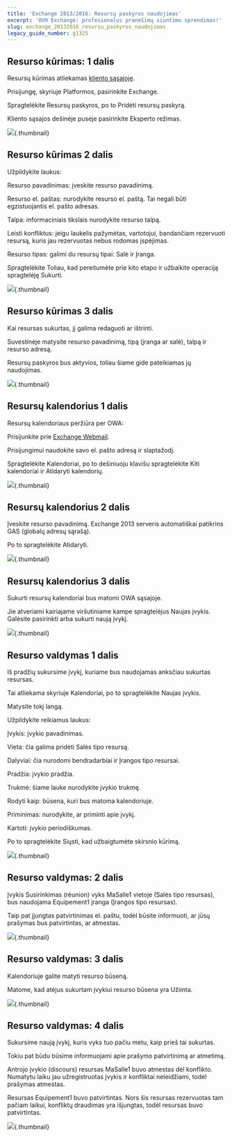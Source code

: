 ```yaml
---
title: 'Exchange 2013/2016: Resursų paskyros naudojimas'
excerpt: 'OVH Exchange: profesionalus pranešimų siuntimo sprendimas!'
slug: exchange_20132016_resursu_paskyros_naudojimas
legacy_guide_number: g1325
---
```



## Resurso kūrimas: 1 dalis
Resursų kūrimas atliekamas [kliento sąsajoje](https://www.ovh.com/manager/web/login.html).

Prisijungę, skyriuje Platformos, pasirinkite Exchange.

Spragtelėkite Resursų paskyros, po to Pridėti resursų paskyrą.

Kliento sąsajos dešinėje pusėje pasirinkite Eksperto režimas.

![](images/img_1346.jpg){.thumbnail}


## Resurso kūrimas 2 dalis
Užpildykite laukus:

Resurso pavadinimas: įveskite resurso pavadinimą.

Resurso el. paštas: nurodykite resurso el. paštą. Tai negali būti egzistuojantis el. pašto adresas.

Talpa: informaciniais tikslais nurodykite resurso talpą.

Leisti konfliktus: jeigu laukelis pažymėtas, vartotojui, bandančiam rezervuoti resursą, kuris jau rezervuotas nebus rodomas įspėjimas.

Resurso tipas: galimi du resursų tipai: Salė ir Įranga.

Spragtelėkite Toliau, kad pereitumėte prie kito etapo ir užbaikite operaciją spragtelėję Sukurti.

![](images/img_1347.jpg){.thumbnail}


## Resurso kūrimas 3 dalis
Kai resursas sukurtas, jį galima redaguoti ar ištrinti.

Suvestinėje matysite resurso pavadinimą, tipą (įranga ar salė), talpą ir resurso adresą.

Resursų paskyros bus aktyvios, toliau šiame gide pateikiamas jų naudojimas.

![](images/img_1348.jpg){.thumbnail}


## Resursų kalendorius 1 dalis
Resursų kalendoriaus peržiūra per OWA:

Prisijunkite prie [Exchange Webmail](https://ex.mail.ovh.net/owa/).

Prisijungimui naudokite savo el. pašto adresą ir slaptažodį.

Spragtelėkite Kalendoriai, po to dešiniuoju klavišu spragtelėkite Kiti kalendoriai ir Atidaryti kalendorių.

![](images/img_1349.jpg){.thumbnail}


## Resursų kalendorius 2 dalis
Įveskite resurso pavadinimą. Exchange 2013 serveris automatiškai patikrins GAS (globalų adresų sąrašą).

Po to spragtelėkite Atidaryti.

![](images/img_1350.jpg){.thumbnail}


## Resursų kalendorius 3 dalis
Sukurti resursų kalendoriai bus matomi OWA sąsajoje.

Jie atveriami kairiajame viršutiniame kampe spragtelėjus Naujas įvykis. Galėsite pasirinkti arba sukurti naują įvykį.

![](images/img_1351.jpg){.thumbnail}


## Resurso valdymas 1 dalis
Iš pradžių sukursime įvykį, kuriame bus naudojamas anksčiau sukurtas resursas.

Tai atliekama skyriuje Kalendoriai, po to spragtelėkite Naujas įvykis.

Matysite tokį langą.

Užpildykite reikiamus laukus:

Įvykis: įvykio pavadinimas.

Vieta: čia galima pridėti Salės tipo resursą.

Dalyviai: čia nurodomi bendradarbiai ir Įrangos tipo resursai.

Pradžia: įvykio pradžia.

Trukmė: šiame lauke nurodykite įvykio trukmę.

Rodyti kaip: būsena, kuri bus matoma kalendoriuje.

Priminimas: nurodykite, ar priminti apie įvykį.

Kartoti: įvykio periodiškumas.

Po to spragtelėkite Siųsti, kad užbaigtumėte skirsnio kūrimą.

![](images/img_1352.jpg){.thumbnail}


## Resurso valdymas: 2 dalis
Įvykis Susirinkimas (réunion) vyks MaSalle1 vietoje (Salės tipo resursas), bus naudojama Equipement1 įranga (Įrangos tipo resursas).

Taip pat įjungtas patvirtinimas el. paštu, todėl būsite informuoti, ar jūsų prašymas bus patvirtintas, ar atmestas.

![](images/img_1356.jpg){.thumbnail}


## Resurso valdymas: 3 dalis
Kalendoriuje galite matyti resurso būseną.

Matome, kad atėjus sukurtam įvykiui resurso būsena yra Užimta.

![](images/img_1357.jpg){.thumbnail}


## Resurso valdymas: 4 dalis
Sukursime naują įvykį, kuris vyks tuo pačiu metu, kaip prieš tai sukurtas.

Tokiu pat būdu būsime informuojami apie prašymo patvirtinimą ar atmetimą.

Antrojo įvykio (discours) resursas MaSalle1 buvo atmestas dėl konflikto. Numatytu laiku jau užregistruotas įvykis ir konfliktai neleidžiami, todėl prašymas atmestas.

Resursas Equipement1 buvo patvirtintas. Nors šis resursas rezervuotas tam pačiam laikui, konfliktų draudimas yra išjungtas, todėl resursas buvo patvirtintas.

![](images/img_1358.jpg){.thumbnail}

